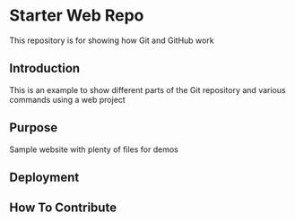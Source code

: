 # Starter Web Repo

This repository is for showing how Git and GitHub work

## Introduction
This is an example to show different parts of the Git repository and various commands using a web project
## Purpose

Sample website with plenty of files for demos

## Deployment

## How To Contribute